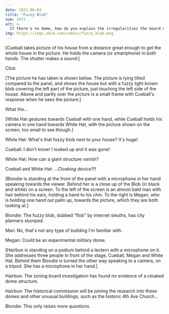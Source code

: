 ```yaml
---
date: 2021-06-04
title: "Fuzzy Blob"
num: 2472
alt: >-
  If there's no dome, how do you explain the irregularities the board discovered in the zoning permits issued in that area!?
img: https://imgs.xkcd.com/comics/fuzzy_blob.png
---
```

[Cueball takes picture of his house from a distance great enough to get the whole house in the picture. He holds the camera (or smartphone) in both hands. The shutter makes a sound:]

Click

[The picture he has taken is shown below. The picture is lying tilted compared to the panel, and shows the house but with a fuzzy light brown blob covering the left part of the picture, just touching the left side of the house. Above and partly over the picture is a small frame with Cueball's response when he sees the picture:]

What the...

[White Hat gestures towards Cueball with one hand, while Cueball holds his camera in one hand towards White Hat, with the picture shown on the screen, too small to see though.]

White Hat: What's that fuzzy blob next to your house? It's huge!

Cueball: I don't know! I looked up and it was gone!

White Hat: How can a giant structure vanish?

Cueball and White Hat: *...Cloaking device?!!*

[Blondie is standing at the front of the panel with a microphone in her hand speaking towards the viewer. Behind her is a close up of the Blob (in black and white) on a screen. To the left of the screen is an almost bald man with hair behind his ears, holding a hand to his chin. To the right is Megan, who is holding one hand out palm up, towards the picture, which they are both looking at.]

Blondie: The fuzzy blob, dubbed "flob" by internet sleuths, has city planners stumped.

Man: No, that's not any type of building I'm familiar with.

Megan: Could be an experimental military dome.

[Hairbun is standing on a podium behind a lectern with a microphone on it. She addresses three people in front of the stage, Cueball, Megan and White Hat. Behind them Blondie is turned the other way speaking to a camera, on a tripod. She has a microphone in her hand.]

Hairbun: The zoning board investigation has found no evidence of a cloaked dome structure.

Hairbun: The historical commission will be joining the research into these domes and other unusual buildings, such as the historic 4th Ave Church...

Blondie: This only raises more questions.